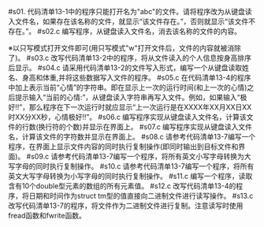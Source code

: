 #s01.
代码清单13-1中的程序只能打开名为"abc"的文件。请将程序改为从键盘读入文件名，如果存在该名称的文件，就显示“该文件存在。”，否则就显示“该文件不存在。”。
#s02.c
编写程序，从键盘读入文件名，消去该名称的文件的内容。

※以只写模式打开文件即可(用只写模式"w"打开文件后，文件的内容就被消除了)。
#s03.c
改写代码清单13-2中的程序，将从文件读入的个人信息按身高排序后显示。
#s04.c
请采用代码清单13-2的文件写入形式，编写一个从键盘读取姓名、身高和体重,并将这些数据写入文件的程序。
#s05.c
在代码清单13-4的程序中加上表示当前“心情”的字符串。即在显示上一次的运行时间(和上一次的心情)之后提示输入“当前的心情:”，从键盘读入字符串再写入文件。例如，如果输入“极好!!”，那么程序在下一次运行时就应显示“上一次运行是在XXXX年XX月XX日XX时XX分XX秒，心情极好!!”。
#s06.c
编写程序实现从键盘读入文件名，计算该文件的行数(换行符的个数)并显示在界面上。
#s07.c
编写程序实现从键盘读入文件名，计算该文件的字符数并显示在界面上。
#s08.c
请参考代码清单13-7编写一个程序，在界面上显示文件内容的同时执行复制操作(即同时输出到目标文件和界面)。
#s09.c
请参考代码清单13-7编写一个程序，将所有英文小写字母转换为大写字母的同时执行复制操作。
#s10.c
请参考代码清单13-7编写一个程序，将所有英文大写字母转换为小写字母的同时执行复制操作。
#s11.c
编写一个程序，读取含有10个double型元素的数组的所有元素值。
#s12.c
改写代码清单13-4的程序，将日期和时间作为struct tm型的值直接向二进制文件进行读写操作。
#s13.c
改写代码清单13-7的程序，将文件作为二进制文件进行复制。注意读写时使用fread函数和fwrite函数。



